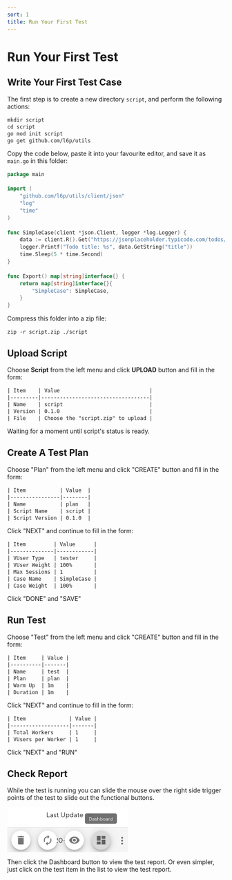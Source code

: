 ```yaml
---
sort: 1
title: Run Your First Test
---
```


# Run Your First Test

## Write Your First Test Case

The first step is to create a new directory `script`, and perform the following actions:

```shell
mkdir script
cd script
go mod init script
go get github.com/l6p/utils
```

Copy the code below, paste it into your favourite editor, and save it as `main.go` in this folder:

```go
package main

import (
	"github.com/l6p/utils/client/json"
	"log"
	"time"
)

func SimpleCase(client *json.Client, logger *log.Logger) {
	data := client.R().Get("https://jsonplaceholder.typicode.com/todos/1").D()
	logger.Printf("Todo title: %s", data.GetString("title"))
	time.Sleep(5 * time.Second)
}

func Export() map[string]interface{} {
	return map[string]interface{}{
		"SimpleCase": SimpleCase,
	}
}
```

Compress this folder into a zip file:

```shell
zip -r script.zip ./script
```

## Upload Script

Choose **Script** from the left menu and click **UPLOAD** button and fill in the form:

```text
| Item    | Value                             |
|---------|-----------------------------------|
| Name    | script                            |
| Version | 0.1.0                             |
| File    | Choose the "script.zip" to upload |
```

Waiting for a moment until script's status is ready.

## Create A Test Plan

Choose "Plan" from the left menu and click "CREATE" button and fill in the form:

```text
| Item           | Value  |
|----------------|--------|
| Name           | plan   |
| Script Name    | script |
| Script Version | 0.1.0  |
```

Click "NEXT" and continue to fill in the form:

```text
| Item         | Value      |
|--------------|------------|
| VUser Type   | tester     |
| VUser Weight | 100%       |
| Max Sessions | 1          |
| Case Name    | SimpleCase |
| Case Weight  | 100%       |
```

Click "DONE" and "SAVE"

## Run Test

Choose "Test" from the left menu and click "CREATE" button and fill in the form:

```text
| Item     | Value |
|----------|-------|
| Name     | test  |
| Plan     | plan  |
| Warm Up  | 1m    |
| Duration | 1m    |
```

Click "NEXT" and continue to fill in the form:

```text
| Item              | Value |
|-------------------|-------|
| Total Workers     | 1     |
| VUsers per Worker | 1     |
```

Click "NEXT" and "RUN"

## Check Report

While the test is running you can slide the mouse over the right side trigger points of the test to slide out the functional buttons.

<style>
    img[alt=pic00000001] { 
        display: block;
        width: 280px; 
    }
</style>
![pic00000001](/assets/images/pic00000001.png)

Then click the Dashboard button to view the test report.
Or even simpler, just click on the test item in the list to view the test report.
